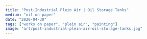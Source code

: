 ```yaml
---
title: "Post-Industrial Plein Air | Oil Storage Tanks"
medium: "oil on paper"
date: "2020-04-30"
tags: ["works on paper", "plein air", "painting"]
image: "art/post-industrial-plein-air-oil-storage-tanks.jpg"
---
```

